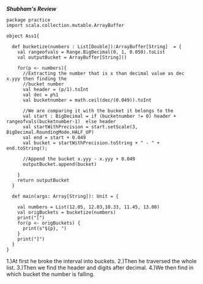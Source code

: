 ***Shubham's Review***

```
package practice
import scala.collection.mutable.ArrayBuffer

object Ass1{

  def bucketize(numbers : List[Double]):ArrayBuffer[String]  = {
    val rangeofvals = Range.BigDecimal(0, 1, 0.050).toList
    val outputBucket = ArrayBuffer[String]()

    for(p <- numbers){
      //Extracting the number that is x than decimal value as dec x.yyy then finding the
      //bucket number
      val header = (p/1).toInt
      val dec = p%1
      val bucketnumber = math.ceil(dec/(0.049)).toInt

      //We are comparing it with the bucket it belongs to the
      val start : BigDecimal = if (bucketnumber != 0) header + rangeofvals(bucketnumber-1)  else header
      val startWithPrecision = start.setScale(3, BigDecimal.RoundingMode.HALF_UP)
      val end = start + 0.049
      val bucket = startWithPrecision.toString + " - " +  end.toString();

      //Append the bucket x.yyy - x.yyy + 0.049
      outputBucket.append(bucket)

    }
    return outputBucket
  }

  def main(args: Array[String]): Unit = {

    val numbers = List(12.05, 12.03,10.33, 11.45, 13.00)
    val origBuckets = bucketize(numbers)
    print("[")
    for(p <- origBuckets) {
      print(s"${p}, ")
    }
    print("]")
  }
}
```
1.)At first he broke the interval into buckets.
2.)Then he traversed the whole list.
3.)Then we find the header and digits after decimal.
4.)We then find in which bucket the number is falling.
